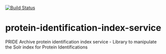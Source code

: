 [![Build Status](https://travis-ci.org/PRIDE-Archive/protein-identification-index-service.svg)](https://travis-ci.org/PRIDE-Archive/protein-identification-index-service)
# protein-identification-index-service
PRIDE Archive protein identification index service - Library to manipulate the Solr index for Protein Identifications
